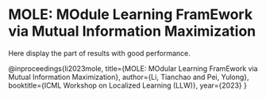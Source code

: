 # MOLE: MOdule Learning FramEwork via Mutual Information Maximization
Here display the part of results with good performance.

@inproceedings{li2023mole,
  title={MOLE: MOdular Learning FramEwork via Mutual Information Maximization},
  author={Li, Tianchao and Pei, Yulong},
  booktitle={ICML Workshop on Localized Learning (LLW)},
  year={2023}
}

